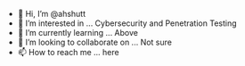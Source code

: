 - 👋 Hi, I’m @ahshutt
- 👀 I’m interested in ... Cybersecurity and Penetration Testing
- 🌱 I’m currently learning ... Above
- 💞️ I’m looking to collaborate on ... Not sure
- 📫 How to reach me ... here

<!---
pydzy/pydzy is a ✨ special ✨ repository because its `README.md` (this file) appears on your GitHub profile.
You can click the Preview link to take a look at your changes.
--->

